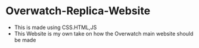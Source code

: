 # Overwatch-Replica-Website
- This is made using CSS.HTML,JS
- This Website is my own take on how the Overwatch main website should be made 
